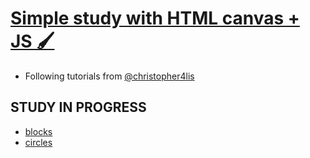 # [Simple study with HTML canvas + JS 🖌️](https://github.com/chroda/study-canvas)

- Following tutorials from [@christopher4lis](https://github.com/christopher4lis)

## STUDY IN PROGRESS

- [blocks](./blocks)
- [circles](./circles)
